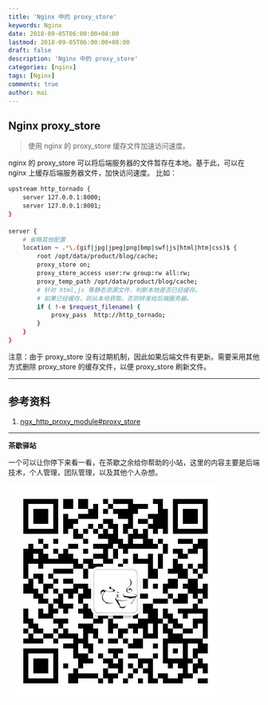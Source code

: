 ```yaml
---
title: 'Nginx 中的 proxy_store'
keywords: Nginx
date: 2018-09-05T06:00:00+08:00
lastmod: 2018-09-05T06:00:00+08:00
draft: false
description: 'Nginx 中的 proxy_store'
categories: [nginx]
tags: [Nginx]
comments: true
author: mai
---
```


## Nginx proxy_store

>使用 nginx 的 proxy_store 缓存文件加速访问速度。

nginx 的 proxy_store 可以将后端服务器的文件暂存在本地。基于此，可以在 nginx 上缓存后端服务器文件，加快访问速度。 比如：

```sh
upstream http_tornado {
    server 127.0.0.1:8000;
    server 127.0.0.1:8001;
}

server {
    # 省略其他配置
    location ~ .*\.(gif|jpg|jpeg|png|bmp|swf|js|html|htm|css)$ {
        root /opt/data/product/blog/cache;
        proxy_store on;
        proxy_store_access user:rw group:rw all:rw;
        proxy_temp_path /opt/data/product/blog/cache;
        # 针对 html,js 等静态资源文件，判断本地是否已经缓存。
        # 如果已经缓存，则从本地获取，否则转发给后端服务器。
        if ( !-e $request_filename) {
            proxy_pass  http://http_tornado;
        }
    }
}
```

注意：由于 proxy_store 没有过期机制，因此如果后端文件有更新。需要采用其他方式删除 proxy_store 的缓存文件，以便 proxy_store 刷新文件。

----

## 参考资料

1. [ngx_http_proxy_module#proxy_store](http://nginx.org/en/docs/http/ngx_http_proxy_module.html#proxy_store)

----

**茶歇驿站**

一个可以让你停下来看一看，在茶歇之余给你帮助的小站，这里的内容主要是后端技术，个人管理，团队管理，以及其他个人杂想。

![茶歇驿站二维码](https://raw.githubusercontent.com/yangwenmai/maiyang.me/master/blog/tech_tea.jpg)
